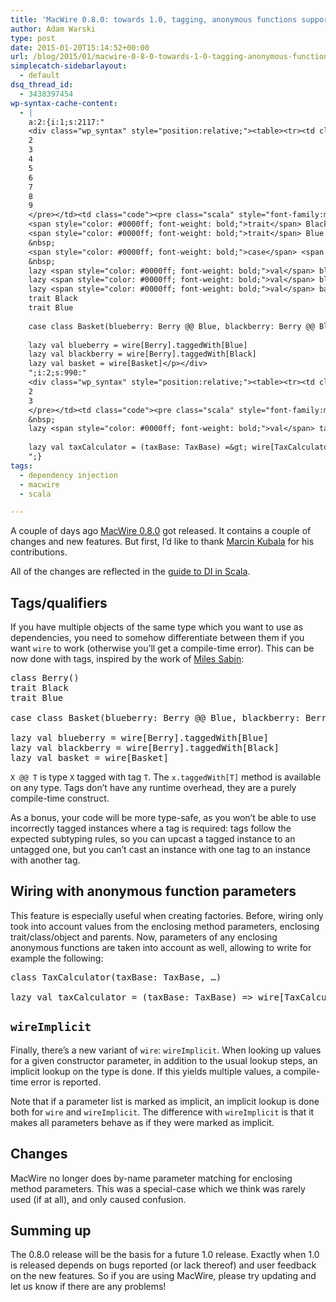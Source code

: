 ```yaml
---
title: 'MacWire 0.8.0: towards 1.0, tagging, anonymous functions support'
author: Adam Warski
type: post
date: 2015-01-20T15:14:52+00:00
url: /blog/2015/01/macwire-0-8-0-towards-1-0-tagging-anonymous-functions-support/
simplecatch-sidebarlayout:
  - default
dsq_thread_id:
  - 3438397454
wp-syntax-cache-content:
  - |
    a:2:{i:1;s:2117:"
    <div class="wp_syntax" style="position:relative;"><table><tr><td class="line_numbers"><pre>1
    2
    3
    4
    5
    6
    7
    8
    9
    </pre></td><td class="code"><pre class="scala" style="font-family:monospace;"><span style="color: #0000ff; font-weight: bold;">class</span> Berry<span style="color: #F78811;">&#40;</span><span style="color: #F78811;">&#41;</span>
    <span style="color: #0000ff; font-weight: bold;">trait</span> Black
    <span style="color: #0000ff; font-weight: bold;">trait</span> Blue
    &nbsp;
    <span style="color: #0000ff; font-weight: bold;">case</span> <span style="color: #0000ff; font-weight: bold;">class</span> Basket<span style="color: #F78811;">&#40;</span>blueberry<span style="color: #000080;">:</span> Berry <span style="color: #000080;">@@</span> Blue, blackberry<span style="color: #000080;">:</span> Berry <span style="color: #000080;">@@</span> Black<span style="color: #F78811;">&#41;</span>
    &nbsp;
    lazy <span style="color: #0000ff; font-weight: bold;">val</span> blueberry <span style="color: #000080;">=</span> wire<span style="color: #F78811;">&#91;</span>Berry<span style="color: #F78811;">&#93;</span>.<span style="color: #000000;">taggedWith</span><span style="color: #F78811;">&#91;</span>Blue<span style="color: #F78811;">&#93;</span>
    lazy <span style="color: #0000ff; font-weight: bold;">val</span> blackberry <span style="color: #000080;">=</span> wire<span style="color: #F78811;">&#91;</span>Berry<span style="color: #F78811;">&#93;</span>.<span style="color: #000000;">taggedWith</span><span style="color: #F78811;">&#91;</span>Black<span style="color: #F78811;">&#93;</span>
    lazy <span style="color: #0000ff; font-weight: bold;">val</span> basket <span style="color: #000080;">=</span> wire<span style="color: #F78811;">&#91;</span>Basket<span style="color: #F78811;">&#93;</span></pre></td></tr></table><p class="theCode" style="display:none;">class Berry()
    trait Black
    trait Blue
    
    case class Basket(blueberry: Berry @@ Blue, blackberry: Berry @@ Black)
    
    lazy val blueberry = wire[Berry].taggedWith[Blue]
    lazy val blackberry = wire[Berry].taggedWith[Black]
    lazy val basket = wire[Basket]</p></div>
    ";i:2;s:990:"
    <div class="wp_syntax" style="position:relative;"><table><tr><td class="line_numbers"><pre>1
    2
    3
    </pre></td><td class="code"><pre class="scala" style="font-family:monospace;"><span style="color: #0000ff; font-weight: bold;">class</span> TaxCalculator<span style="color: #F78811;">&#40;</span>taxBase<span style="color: #000080;">:</span> TaxBase, …<span style="color: #F78811;">&#41;</span>
    &nbsp;
    lazy <span style="color: #0000ff; font-weight: bold;">val</span> taxCalculator <span style="color: #000080;">=</span> <span style="color: #F78811;">&#40;</span>taxBase<span style="color: #000080;">:</span> TaxBase<span style="color: #F78811;">&#41;</span> <span style="color: #000080;">=&gt;</span> wire<span style="color: #F78811;">&#91;</span>TaxCalculator<span style="color: #F78811;">&#93;</span></pre></td></tr></table><p class="theCode" style="display:none;">class TaxCalculator(taxBase: TaxBase, …)
    
    lazy val taxCalculator = (taxBase: TaxBase) =&gt; wire[TaxCalculator]</p></div>
    ";}
tags:
  - dependency injection
  - macwire
  - scala

---
```

A couple of days ago [MacWire 0.8.0][1] got released. It contains a couple of changes and new features. But first, I’d like to thank [Marcin Kubala][2] for his contributions.

All of the changes are reflected in the [guide to DI in Scala][3].

## Tags/qualifiers

If you have multiple objects of the same type which you want to use as dependencies, you need to somehow differentiate between them if you want `wire` to work (otherwise you’ll get a compile-time error). This can be now done with tags, inspired by the work of [Miles Sabin][4]:

<pre lang="scala" line="1">class Berry()
trait Black
trait Blue

case class Basket(blueberry: Berry @@ Blue, blackberry: Berry @@ Black)

lazy val blueberry = wire[Berry].taggedWith[Blue]
lazy val blackberry = wire[Berry].taggedWith[Black]
lazy val basket = wire[Basket]
</pre>

`X @@ T` is type `X` tagged with tag `T`. The `x.taggedWith[T]` method is available on any type. Tags don’t have any runtime overhead, they are a purely compile-time construct.

As a bonus, your code will be more type-safe, as you won’t be able to use incorrectly tagged instances where a tag is required: tags follow the expected subtyping rules, so you can upcast a tagged instance to an untagged one, but you can’t cast an instance with one tag to an instance with another tag.

## Wiring with anonymous function parameters

This feature is especially useful when creating factories. Before, wiring only took into account values from the enclosing method parameters, enclosing trait/class/object and parents. Now, parameters of any enclosing anonymous functions are taken into account as well, allowing to write for example the following:

<pre lang="scala" line="1">class TaxCalculator(taxBase: TaxBase, …)

lazy val taxCalculator = (taxBase: TaxBase) => wire[TaxCalculator]
</pre>

## `wireImplicit`

Finally, there’s a new variant of `wire`: `wireImplicit`. When looking up values for a given constructor parameter, in addition to the usual lookup steps, an implicit lookup on the type is done. If this yields multiple values, a compile-time error is reported.

Note that if a parameter list is marked as implicit, an implicit lookup is done both for `wire` and `wireImplicit`. The difference with `wireImplicit` is that it makes all parameters behave as if they were marked as implicit.

## Changes

MacWire no longer does by-name parameter matching for enclosing method parameters. This was a special-case which we think was rarely used (if at all), and only caused confusion.

## Summing up

The 0.8.0 release will be the basis for a future 1.0 release. Exactly when 1.0 is released depends on bugs reported (or lack thereof) and user feedback on the new features. So if you are using MacWire, please try updating and let us know if there are any problems!

 [1]: https://github.com/adamw/macwire
 [2]: https://twitter.com/marcin_kubala
 [3]: http://di-in-scala.github.io
 [4]: https://gist.github.com/milessabin/89c9b47a91017973a35f
